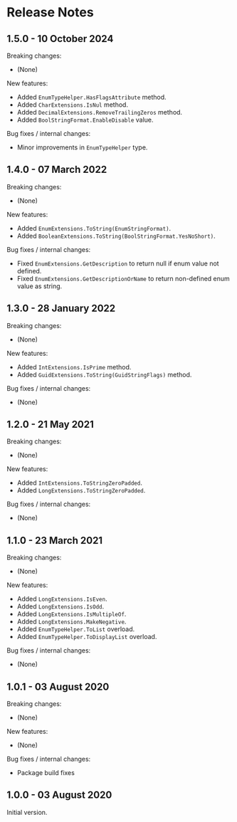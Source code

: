 # Release Notes

## 1.5.0 - 10 October 2024

Breaking changes:
- (None)

New features:
- Added `EnumTypeHelper.HasFlagsAttribute` method.
- Added `CharExtensions.IsNul` method.
- Added `DecimalExtensions.RemoveTrailingZeros` method.
- Added `BoolStringFormat.EnableDisable` value.

Bug fixes / internal changes:
- Minor improvements in `EnumTypeHelper` type.

## 1.4.0 - 07 March 2022

Breaking changes:
- (None)

New features:
- Added `EnumExtensions.ToString(EnumStringFormat)`.
- Added `BooleanExtensions.ToString(BoolStringFormat.YesNoShort)`.

Bug fixes / internal changes:
- Fixed `EnumExtensions.GetDescription` to return null if enum value not defined.
- Fixed `EnumExtensions.GetDescriptionOrName` to return non-defined enum value as string.

## 1.3.0 - 28 January 2022

Breaking changes:
- (None)

New features:
- Added `IntExtensions.IsPrime` method.
- Added `GuidExtensions.ToString(GuidStringFlags)` method.

Bug fixes / internal changes:
- (None)

## 1.2.0 - 21 May 2021

Breaking changes:
- (None)

New features:
- Added `IntExtensions.ToStringZeroPadded`.
- Added `LongExtensions.ToStringZeroPadded`.

Bug fixes / internal changes:
- (None)

## 1.1.0 - 23 March 2021

Breaking changes:
- (None)

New features:
- Added `LongExtensions.IsEven`.
- Added `LongExtensions.IsOdd`.
- Added `LongExtensions.IsMultipleOf`.
- Added `LongExtensions.MakeNegative`.
- Added `EnumTypeHelper.ToList` overload.
- Added `EnumTypeHelper.ToDisplayList` overload.

Bug fixes / internal changes:
- (None)

## 1.0.1 - 03 August 2020

Breaking changes:
- (None)

New features:
- (None)

Bug fixes / internal changes:
- Package build fixes

## 1.0.0 - 03 August 2020

Initial version.
